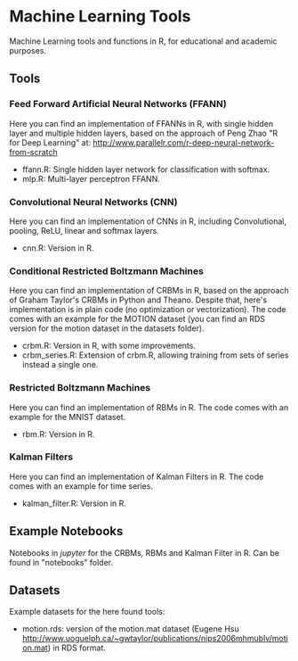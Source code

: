 # Machine Learning Tools

Machine Learning tools and functions in R, for educational and academic purposes.

## Tools

### Feed Forward Artificial Neural Networks (FFANN)

Here you can find an implementation of FFANNs in R, with single hidden layer and multiple hidden layers, based on the approach of Peng Zhao "R for Deep Learning" at: http://www.parallelr.com/r-deep-neural-network-from-scratch

* ffann.R: Single hidden layer network for classification with softmax.
* mlp.R: Multi-layer perceptron FFANN.

### Convolutional Neural Networks (CNN)

Here you can find an implementation of CNNs in R, including Convolutional, pooling, ReLU, linear and softmax layers.

* cnn.R: Version in R.

### Conditional Restricted Boltzmann Machines

Here you can find an implementation of CRBMs in R, based on the approach of Graham Taylor's CRBMs in Python and Theano. Despite that, here's implementation is in plain code (no optimization or vectorization). The code comes with an example for the MOTION dataset (you can find an RDS version for the motion dataset in the datasets folder).

* crbm.R: Version in R, with some improvements.
* crbm_series.R: Extension of crbm.R, allowing training from sets of series instead a single one.

### Restricted Boltzmann Machines

Here you can find an implementation of RBMs in R. The code comes with an example for the MNIST dataset.

* rbm.R: Version in R.

### Kalman Filters

Here you can find an implementation of Kalman Filters in R. The code comes with an example for time series.

* kalman_filter.R: Version in R.

## Example Notebooks

Notebooks in _jupyter_ for the CRBMs, RBMs and Kalman Filter in R. Can be found in "notebooks" folder.

## Datasets

Example datasets for the here found tools:

* motion.rds: version of the motion.mat dataset (Eugene Hsu http://www.uoguelph.ca/~gwtaylor/publications/nips2006mhmublv/motion.mat) in RDS format.
